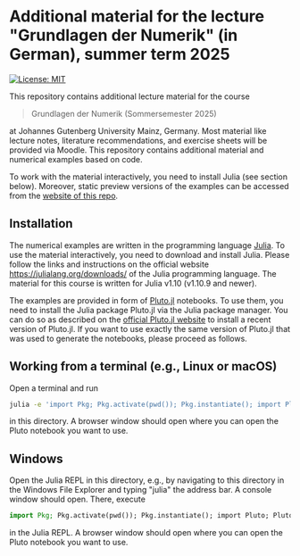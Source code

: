 # Additional material for the lecture "Grundlagen der Numerik" (in German), summer term 2025

[![License: MIT](https://img.shields.io/badge/License-MIT-success.svg)](https://opensource.org/licenses/MIT)

This repository contains additional lecture material for the course

> Grundlagen der Numerik (Sommersemester 2025)

at Johannes Gutenberg University Mainz, Germany. Most material like
lecture notes, literature recommendations, and exercise sheets will
be provided via Moodle. This repository contains additional material
and numerical examples based on code.

To work with the material interactively, you need to install Julia
(see section below). Moreover, static preview versions of the examples
can be accessed from the
[website of this repo](https://ranocha.de/2025_Num1/).


## Installation

The numerical examples are written in the programming language
[Julia](https://julialang.org). To use the material interactively,
you need to download and install Julia. Please follow the links and
instructions on the official website
https://julialang.org/downloads/
of the Julia programming language. The material for this course
is written for Julia v1.10 (v1.10.9 and newer).

The examples are provided in form of
[Pluto.jl](https://github.com/fonsp/Pluto.jl)
notebooks. To use them, you  need to install the Julia package
Pluto.jl via the Julia package manager. You can do so as described
on the [official Pluto.jl website](https://plutojl.org/) to install
a recent version of Pluto.jl. If you want to use exactly the same
version of Pluto.jl that was used to generate the notebooks, please
proceed as follows.

## Working from a terminal (e.g., Linux or macOS)

Open a terminal and run

```bash
julia -e 'import Pkg; Pkg.activate(pwd()); Pkg.instantiate(); import Pluto; Pluto.run()'
```

in this directory. A browser window should open where you can
open the Pluto notebook you want to use.

## Windows

Open the Julia REPL in this directory, e.g., by navigating to this directory
in the Windows File Explorer and typing "julia" the address bar. A console
window should open. There, execute

```julia
import Pkg; Pkg.activate(pwd()); Pkg.instantiate(); import Pluto; Pluto.run()
```

in the Julia REPL. A browser window should open where you can
open the Pluto notebook you want to use.
